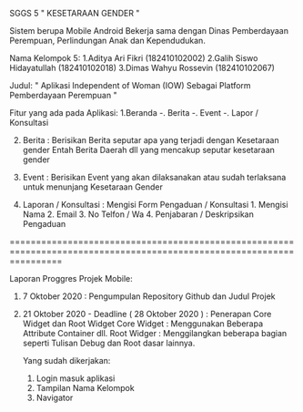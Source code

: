 SGGS 5 " KESETARAAN GENDER " 

Sistem berupa Mobile Android
Bekerja sama dengan Dinas Pemberdayaan Perempuan, Perlindungan Anak dan Kependudukan.
 
Nama Kelompok 5:
1.Aditya Ari Fikri          (182410102002)
2.Galih Siswo Hidayatullah  (182410102018)
3.Dimas Wahyu Rossevin      (182410102067)

Judul:
" Aplikasi Independent of Woman (IOW) Sebagai Platform Pemberdayaan Perempuan "

Fitur yang ada pada Aplikasi: 
1.Beranda
   -. Berita 
   -. Event 
   -. Lapor / Konsultasi 
     
2. Berita 
   :  Berisikan Berita seputar apa yang terjadi dengan Kesetaraan gender 
       Entah Berita Daerah dll yang mencakup seputar kesetaraan gender

3. Event
   :  Berisikan Event yang akan dilaksanakan atau sudah terlaksana untuk menunjang Kesetaraan Gender

4. Laporan / Konsultasi 
   : Mengisi Form Pengaduan /  Konsultasi
         1.  Mengisi Nama
         2.  Email 
	       3.  No Telfon / Wa
         4.  Penjabaran / Deskripsikan Pengaduan


======================================================================================================================


Laporan Proggres Projek Mobile:
1. 7 Oktober 2020 
    : Pengumpulan  Repository Github dan Judul Projek 
2. 21 Oktober 2020 - Deadline ( 28 Oktober 2020 ) 
    : Penerapan Core Widget dan Root Widget 
	Core Widget : Menggunakan Beberapa Attribute Container dll.
	Root Widger : Menggilangkan beberapa bagian seperti Tulisan Debug dan Root dasar lainnya.
    
    Yang sudah dikerjakan: 
	1. Login masuk aplikasi
	2. Tampilan Nama Kelompok
	3. Navigator  




 
   
